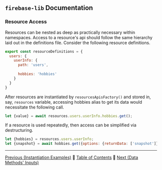 ## `firebase-lib` Documentation

### Resource Access

Resources can be nested as deep as practically necessary within namespaces.
Access to a resource's api should follow the same hierarchy laid out in the
definitions file.  Consider the following resource definitions.

```javascript
export const resourceDefinitions = {
  users: {
    userInfo: {
      path: 'users',
      
      hobbies: 'hobbies'
    }
  }
}
```

After resources are instantiated by `resourcesApisFactory()` and stored in, say,
`resources` variable, accessing hobbies alias to get its data would necessitate
the following call.

```javascript
let {value} = await resources.users.userInfo.hobbies.get();
```

If a resource is used repeatedly, then access can be simplified via
destructuring.

```javascript
let {hobbies} = resources.users.userInfo;
let {snapshot} = await hobbies.get({options: {returnData: ['snapshot']}});
```

---

[Previous (Instantiation Examples)](./06-instantiation-examples.md) :palm_tree:
[Table of Contents](../README.md) :palm_tree:
[Next (Data Methods' Inputs)](./08-data-methods-inputs.md)

